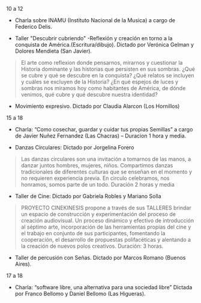 10 a 12
- Charla sobre INAMU (Instituto Nacional de la Musica) a cargo de Federico Delis.

- Taller "Descubrir cubriendo" -Reflexión y creación en torno a la conquista de América.(Escritura/dibujo). Dictado por Verónica Gelman y Dolores Mendieta (San Javier).
> El arte como reflexion donde pensarnos, mirarnos y cuestionar la Historia dominante y las historias que persisten en sus sombras. ¿Qué se cubre y qué se descubre en la conquista? ¿Qué relatos se incluyen y cuáles se excluyen de la Historia? ¿En qué espejos de luces y sombras nos miramos hoy como habitantes de América, de dónde venimos, qué cubre y qué descubre nuestra identidad? 

- Movimiento expresivo. Dictado por Claudia Alarcon (Los Hornillos)

15 a 18
- Charla: “Como cosechar, guardar y cuidar tus propias Semillas” a cargo de Javier Nuñez Fernandez (Las Chacras) – Duracion 1 hora y media.

- Danzas Circulares: Dictado por Jorgelina Forero
> Las danzas circulares son una invitación a tomarnos de las manos, a danzar juntos hombres, mujeres, niños. Compartimos danzas tradicionales de diferentes culturas que se enseñan en el momento y no requieren experiencia previa. En circulo celebramos, nos honramos, somos parte de un todo.
Duración 2 horas y media

- Taller de Cine: Dictado por Gabriela Robles y Mariano Solla
> PROYECTO CINEKINESIS propone a través de sus TALLERES brindar un espacio de construcción y experimentación del proceso de creación audiovisual. Un proceso dinámico y efectivo de introducción al séptimo arte, incorporación de las herramientas propias del cine y el trabajo en conjunto de sus participantes, fomentando la cooperación, el desarrollo de propuestas polifacéticas y alentando a la creación de nuevos polos creativos.
Duración: 3 horas.

- Taller de percusión con Señas. Dictado por Marcos Romano (Buenos Aires).

17 a 18
- Charla: “software libre, una alternativa para una sociedad libre” Dictada por Franco Bellomo y Daniel Bellomo (Las Higueras).
